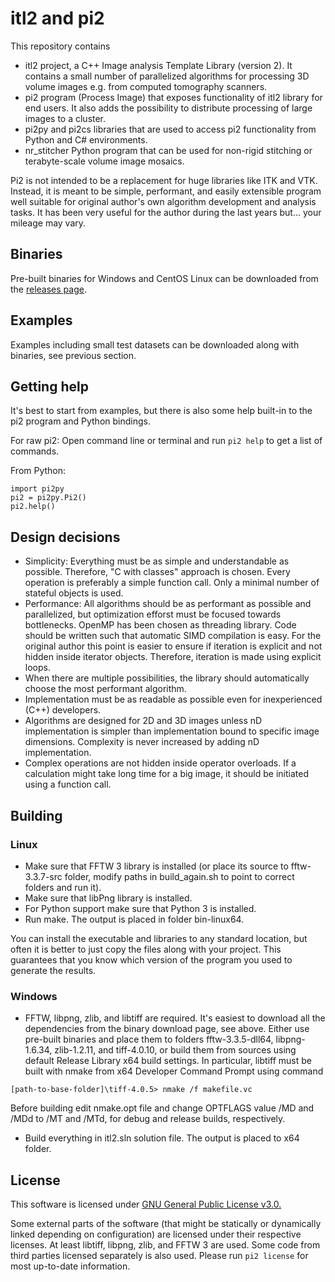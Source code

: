 
# itl2 and pi2

This repository contains
* itl2 project, a C++ Image analysis Template Library (version 2). It contains a small number of parallelized algorithms for processing 3D volume images e.g. from computed tomography scanners.
* pi2 program (Process Image) that exposes functionality of itl2 library for end users. It also adds the possibility to distribute processing of large images to a cluster.
* pi2py and pi2cs libraries that are used to access pi2 functionality from Python and C# environments.
* nr_stitcher Python program that can be used for non-rigid stitching or terabyte-scale volume image mosaics.

Pi2 is not intended to be a replacement for huge libraries like ITK and VTK. Instead, it is meant to be simple, performant, and easily extensible program well suitable for original author's own algorithm development and analysis tasks. It has been very useful for the author during the last years but... your mileage may vary.


## Binaries

Pre-built binaries for Windows and CentOS Linux can be downloaded from the [releases page](https://github.com/arttumiettinen/pi2/releases).


## Examples

Examples including small test datasets can be downloaded along with binaries, see previous section.


## Getting help

It's best to start from examples, but there is also some help built-in to the pi2 program and Python bindings.

For raw pi2: Open command line or terminal and run `pi2 help` to get a list of commands.

From Python:
```
import pi2py
pi2 = pi2py.Pi2()
pi2.help()
```



## Design decisions

* Simplicity: Everything must be as simple and understandable as possible. Therefore, "C with classes" approach is chosen. Every operation is preferably a simple function call. Only a minimal number of stateful objects is used.
* Performance: All algorithms should be as performant as possible and parallelized, but optimization efforst must be focused towards bottlenecks. OpenMP has been chosen as threading library. Code should be written such that automatic SIMD compilation is easy. For the original author this point is easier to ensure if iteration is explicit and not hidden inside iterator objects. Therefore, iteration is made using explicit loops.
* When there are multiple possibilities, the library should automatically choose the most performant algorithm.
* Implementation must be as readable as possible even for inexperienced (C++) developers.
* Algorithms are designed for 2D and 3D images unless nD implementation is simpler than implementation bound to specific image dimensions. Complexity is never increased by adding nD implementation.
* Complex operations are not hidden inside operator overloads. If a calculation might take long time for a big image, it should be initiated using a function call.



## Building

### Linux

* Make sure that FFTW 3 library is installed (or place its source to fftw-3.3.7-src folder, modify paths in build_again.sh to point to correct folders and run it).
* Make sure that libPng library is installed.
* For Python support make sure that Python 3 is installed.
* Run make. The output is placed in folder bin-linux64.

You can install the executable and libraries to any standard location, but often it is better to just copy the files along with your project. This guarantees that you know which version of the program you used to generate the results.


### Windows

* FFTW, libpng, zlib, and libtiff are required. It's easiest to download all the dependencies from the binary download page, see above. Either use pre-built binaries and place them to folders fftw-3.3.5-dll64, libpng-1.6.34, zlib-1.2.11, and tiff-4.0.10, or build them from sources using default Release Library x64 build settings. In particular, libtiff must be built with nmake from x64 Developer Command Prompt using command
```
[path-to-base-folder]\tiff-4.0.5> nmake /f makefile.vc
```
Before building edit nmake.opt file and change OPTFLAGS value /MD and /MDd to /MT and /MTd, for debug and release builds, respectively.
* Build everything in itl2.sln solution file. The output is placed to x64 folder.


## License

This software is licensed under [GNU General Public License v3.0.](LICENSE.txt)

Some external parts of the software (that might be statically or dynamically linked depending on configuration) are licensed under their respective licenses. At least libtiff, libpng, zlib, and FFTW 3 are used. Some code from third parties licensed separately is also used. Please run `pi2 license` for most up-to-date information.
